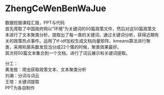 # ZhengCeWenBenWaJue
数据挖掘课程汇报，PPT与代码  
首先爬取了中国政府网以“环境”为关键词的50篇政策文件，然后对这50篇政策文本进行了文本聚类分析，提取出了每一类的关键词，通过关键词分析，获得近期有关的政策热点事件。运用了tf-idf加权生成文档向量矩阵，kmeans算法进行聚类，采用轮廓系数发现当分成22个簇的时候，聚类效果最好。    
其次将50篇文本集合到一个文档，进行了词云展示和关键词提取。  
  
分工：  
黄发胜：爬虫获取政策文本、文本聚类分析  
刘潮：分词与词云  
王瑄：关键词提取  
PPT为各自制作  
